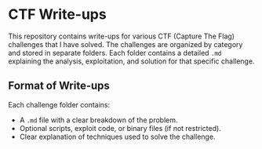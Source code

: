 # CTF Write-ups

This repository contains write-ups for various CTF (Capture The Flag) challenges that I have solved. The challenges are organized by category and stored in separate folders. Each folder contains a detailed `.md` explaining the analysis, exploitation, and solution for that specific challenge.

## Format of Write-ups

Each challenge folder contains:

- A `.md` file with a clear breakdown of the problem.
- Optional scripts, exploit code, or binary files (if not restricted).
- Clear explanation of techniques used to solve the challenge.
